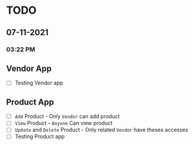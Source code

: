 # TODO

## 07-11-2021

### 03:22 PM

## Vendor App

- [ ] Testing Vendor app

## Product App

- [ ] `Add` Product - Only `Vendor` can add product
- [ ] `View` Product - `Anyone` Can view product
- [ ] `Update` and `Delete` Product - Only related `Vendor` have theses accesses
- [ ] Testing Product app
